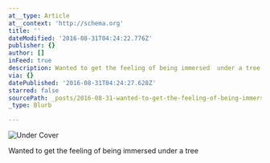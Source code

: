 ```yaml
---
at__type: Article
at__context: 'http://schema.org'
title: ''
dateModified: '2016-08-31T04:24:22.776Z'
publisher: {}
author: []
inFeed: true
description: Wanted to get the feeling of being immersed  under a tree
via: {}
datePublished: '2016-08-31T04:24:27.628Z'
starred: false
sourcePath: _posts/2016-08-31-wanted-to-get-the-feeling-of-being-immersed-under-a-tree.md
_type: Blurb

---
```

![Under Cover](https://the-grid-user-content.s3-us-west-2.amazonaws.com/24777b1e-819a-4b4e-9d5e-da8c1c45f682.png)

Wanted to get the feeling of being immersed under a tree